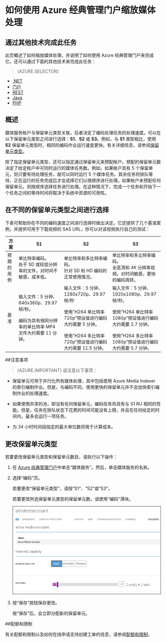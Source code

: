 <properties
	pageTitle="如何使用 Azure 经典管理门户缩放媒体处理"
	description="了解如何通过指定要为帐户预配的“按需流式处理保留单元”和“编码保留单元”数，缩放媒体服务。"
	services="media-services"
	documentationCenter=""
	authors="milangada"
	manager="erikre"
	editor=""/>

<tags
	ms.service="media-services"
	ms.workload="media"
	ms.tgt_pltfrm="na"
	ms.devlang="na"
	ms.topic="article"
	ms.date="09/15/2016"
	wacn.date="06/15/2017"
	ms.author="juliako;milanga"/>


# 如何使用 Azure 经典管理门户缩放媒体处理

## 通过其他技术完成此任务

此页概述了如何缩放媒体处理，并说明了如何使用 Azure 经典管理门户来完成它。还可以通过下面的其他技术来完成此任务：

> [AZURE.SELECTOR]
- [.NET](/documentation/articles/media-services-dotnet-encoding-units/)
- [门户](/documentation/articles/media-services-portal-encoding-units/)
- [REST](https://docs.microsoft.com/zh-cn/rest/api/media/operations/encodingreservedunittype)
- [Java](https://github.com/southworkscom/azure-sdk-for-media-services-java-samples)
- [PHP](https://github.com/Azure/azure-sdk-for-php/tree/master/examples/MediaServices)

## 概述

媒体服务帐户与保留单元类型关联，后者决定了编码处理任务的处理速度。可以在以下保留单元类型之间进行选择：**S1**、**S2** 或 **S3**。例如，与 **S1** 类型相比，使用 **S2** 保留单元类型时，相同的编码作业运行速度更快。有关详细信息，请参阅[保留单元类型](https://azure.microsoft.com/blog/high-speed-encoding-with-azure-media-services/)。

除了指定保留单元类型，还可以指定通过保留单元来预配帐户。预配的保留单元数决定了给定帐户中可同时运行的媒体任务数。例如，如果帐户具有 5 个保留单元，则只要有待处理任务，就可以同时运行 5 个媒体任务。其余任务将排队等待，正在运行的任务完成后才会选择它们以按顺序进行处理。如果帐户未预配任何保留单元，则按顺序选择任务进行处理。在这种情况下，完成一个任务和开始下一个任务之间的等待时间将取决于系统中资源的可用性。

## 在不同的保留单元类型之间进行选择

下表可帮助你在不同的编码速度之间进行选择时做出决定。它还提供了几个基准案例，并提供可用于下载视频的 SAS URL，你可以对该视频执行自己的测试：

方案|**S1**|**S2**|**S3**|
----------|------------|----------|------------
预期的用例| 单比特率编码。<br/>处于 SD 或较低分辨率的文件，对时间不敏感，成本低。|单比特率和多比特率编码。<br/>针对 SD 和 HD 编码的正常使用情况。 |单比特率和多比特率编码。<br/>全高清和 4K 分辨率视频。对时间敏感，更快的编码周转。 
基准|输入文件：5 分钟、640x360p、29.97 帧/秒。<br/><br/>编码为具有相同分辨率的单比特率 MP4 文件大约需要 11 分钟。|输入文件：5 分钟、1280x720p、29.97 帧/秒<br/><br/>使用“H264 单比特率 720p”预设值进行编码大约需要 5 分钟。<br/><br/>使用“H264 多比特率 720p”预设值进行编码大约需要 11.5 分钟。|输入文件：5 分钟、1920x1080p、29.97 帧/秒。<br/><br/>使用“H264 单比特率 1080p”预设值进行编码大约需要 2.7 分钟。<br/><br/>使用“H264 多比特率 1080p”预设值进行编码大约需要 5.7 分钟。

##注意事项

>[AZURE.IMPORTANT] 请注意以下事项：

- 保留单元可用于并行化所有媒体处理，其中包括使用 Azure Media Indexer 的索引编制作业。但是，与编码不同，使用更快的保留单元并不会加快索引编制作业的处理速度。

- 如果使用共享的池，即没有任何保留单元，编码任务将具有与 S1 RU 相同的性能。但是，任务在排队状态下花费的时间可能没有上限，并且在任何给定的时间内，最多会运行一项任务。



- 为 24 小时时间段指定的最大单位数将用于计算成本。

## 更改保留单元类型

若要更改保留单元类型和保留单元数目，请执行以下操作：

1. 在 [Azure 经典管理门户](https://manage.windowsazure.cn/)中单击“媒体服务”。然后，单击媒体服务的名称。

2. 选择“编码”页。

	若要更改“保留单元类型”，请按“S1”、“S2”或“S3”。

	若要更改所选保留单元类型的保留单元数，请使用“编码”滑块。


	![“处理器”页](./media/media-services-portal-encoding-units/media-services-encoding-scale.png)

3. 按“保存”按钮保存更改。

	按“保存”后，会立即分配新的保留单元。
 

##配额和限制

有关配额和限制以及如何在线申请支持创建工单的信息，请参阅[配额和限制](/documentation/articles/media-services-quotas-and-limitations/)。




 

<!---HONumber=Mooncake_Quality_Review_1202_2016-->